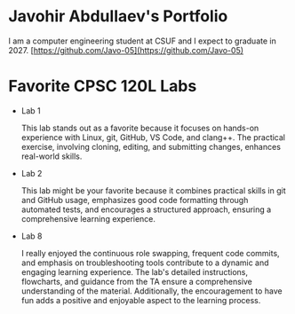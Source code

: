 # Javohir Abdullaev's Portfolio

I am a computer engineering student at CSUF and I expect to graduate in 2027. 
[https://github.com/Javo-05](https://github.com/Javo-05)

# Favorite CPSC 120L Labs
* Lab 1

  This lab stands out as a favorite because it focuses on hands-on experience with Linux, git, GitHub, VS Code, and clang++. The practical exercise, involving cloning, editing, and submitting changes, enhances real-world skills.

* Lab 2

  This lab might be your favorite because it combines practical skills in git and GitHub usage, emphasizes good code formatting through automated tests, and encourages a structured approach, ensuring a comprehensive learning experience.

* Lab 8

  I really enjoyed the continuous role swapping, frequent code commits, and emphasis on troubleshooting tools contribute to a dynamic and engaging learning experience. The lab's detailed instructions, flowcharts, and guidance from the TA ensure a comprehensive understanding of the material. Additionally, the encouragement to have fun adds a positive and enjoyable aspect to the learning process.
